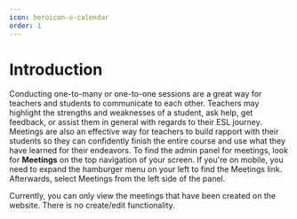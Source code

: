 ```yaml
---
icon: heroicon-o-calendar
order: 1
---
```


# Introduction

Conducting one-to-many or one-to-one sessions are a great way for teachers and students to communicate to each other. Teachers may highlight the strengths and weaknesses of a student, ask help, get feedback, or assist them in general with regards to their ESL journey. Meetings are also an effective way for teachers to build rapport with their students so they can confidently finish the entire course and use what they have learned for their endeavors. To find the admin panel for meetings, look for **Meetings** on the top navigation of your screen. If you're on mobile, you need to expand the hamburger menu on your left to find the Meetings link. Afterwards, select Meetings from the left side of the panel.

Currently, you can only view the meetings that have been created on the website. There is no create/edit functionality.
